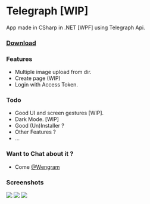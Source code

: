# Telegraph [WIP]

App made in CSharp in .NET [WPF] using Telegraph Api.

### [Download](./build/telegraph.msi)

### Features
- Multiple image upload from dir.
- Create page (WIP)
- Login with Access Token.

### Todo
- Good UI and screen gestures [WIP].
- Dark Mode. [WIP]
- Good (Un)Installer ?
-  Other Features ?
-  ...


### Want to Chat about it ?
- Come [@Wengram](https://t.me/wengram)


### Screenshots
[![](https://telegra.ph/file/348ab46fdd06166b9f2ef.png)](#)
[![](https://telegra.ph/file/1f1b4e266376323250612.png)](#)
[![](https://telegra.ph/file/fc3d5e5058606900cebbe.png)](#)

